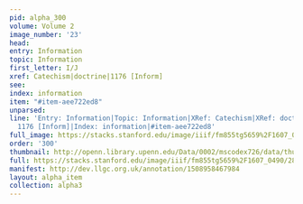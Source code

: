 ```yaml
---
pid: alpha_300
volume: Volume 2
image_number: '23'
head: 
entry: Information
topic: Information
first_letter: I/J
xref: Catechism|doctrine|1176 [Inform]
see: 
index: information
item: "#item-aee722ed8"
unparsed: 
line: 'Entry: Information|Topic: Information|XRef: Catechism|XRef: doctrine|XRef:
  1176 [Inform]|Index: information|#item-aee722ed8'
full_image: https://stacks.stanford.edu/image/iiif/fm855tg5659%2F1607_0490/full/full/0/default.jpg
order: '300'
thumbnail: http://openn.library.upenn.edu/Data/0002/mscodex726/data/thumb/1607_0490_thumb.jpg
full: https://stacks.stanford.edu/image/iiif/fm855tg5659%2F1607_0490/287,1456,3069,321/full/0/default.jpg
manifest: http://dev.llgc.org.uk/annotation/1508958467984
layout: alpha_item
collection: alpha3
---
```

